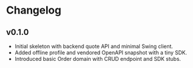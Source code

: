 # Changelog

## v0.1.0
- Initial skeleton with backend quote API and minimal Swing client.
- Added offline profile and vendored OpenAPI snapshot with a tiny SDK.
- Introduced basic Order domain with CRUD endpoint and SDK stubs.